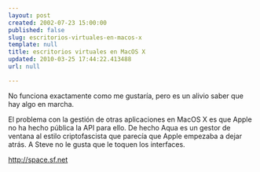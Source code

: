 ```yaml
---
layout: post
created: 2002-07-23 15:00:00
published: false
slug: escritorios-virtuales-en-macos-x
template: null
title: escritorios virtuales en MacOS X
updated: 2010-03-25 17:44:22.413488
url: null

---
```


No funciona exactamente como me gustaría, pero es un alivio saber que hay algo en marcha.

El problema con la gestión de otras aplicaciones en MacOS X es que Apple no ha hecho pública la API para ello. De hecho Aqua es un gestor de ventana al estilo criptofascista que parecía que Apple empezaba a dejar atrás. A Steve no le gusta que le toquen los interfaces.

<a href="http://space.sf.net">http://space.sf.net</a>

